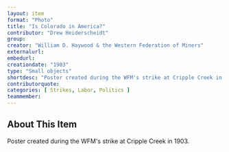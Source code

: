 ```yaml
---
layout: item
format: "Photo"
title: "Is Colorado in America?"
contributor: "Drew Heiderscheidt"
group: 
creator: "William D. Haywood & the Western Federation of Miners"
externalurl: 
embedurl: 
creationdate: "1903"
type: "Small objects"
shortdesc: "Poster created during the WFM's strike at Cripple Creek in 1903"
contributorquote: 
categories: [ Strikes, Labor, Politics ]
teammember: 
---
```


## About This Item

Poster created during the WFM's strike at Cripple Creek in 1903.
